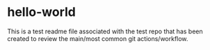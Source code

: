 # hello-world

This is a test readme file associated with the test repo that has been created to review the main/most common git actions/workflow.
